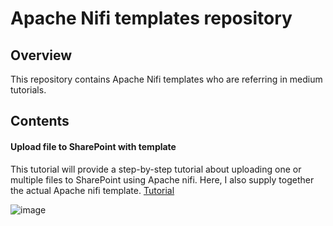 # Apache Nifi templates repository 

## Overview
This repository contains Apache Nifi templates who are referring in medium tutorials.

## Contents
#### Upload file to SharePoint with template
This tutorial will provide a step-by-step tutorial about uploading one or multiple files to SharePoint using Apache nifi. Here, I also supply together the actual Apache nifi template. [Tutorial ](https://medium.com/@itsfelipe/tutorial-nifi-upload-files-to-sharepoint-api-with-template-ae9fa94b3a79)

![image](https://github.com/itsfelipe-dev/Nifi-Templates/assets/72109168/b70cf622-a831-4a6b-ba71-5402c3fd518e)

